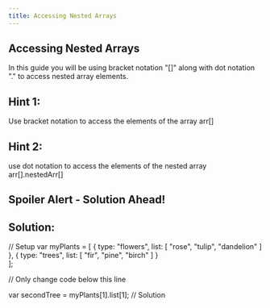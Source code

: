 ```yaml
---
title: Accessing Nested Arrays
---
```

## Accessing Nested Arrays
In this guide you will be using bracket notation "[]" along with dot notation "." to access nested array elements.

## Hint 1:
  Use bracket notation to access the elements of the array
  arr[]
  
## Hint 2:
  use dot notation to access the elements of the nested array
  arr[].nestedArr[]
  
## Spoiler Alert - Solution Ahead!

## Solution:

// Setup
var myPlants = [
  { 
    type: "flowers",
    list: [
      "rose",
      "tulip",
      "dandelion"
    ]
  },
  {
    type: "trees",
    list: [
      "fir",
      "pine",
      "birch"
    ]
  }  
];

// Only change code below this line

var secondTree = myPlants[1].list[1]; // Solution
